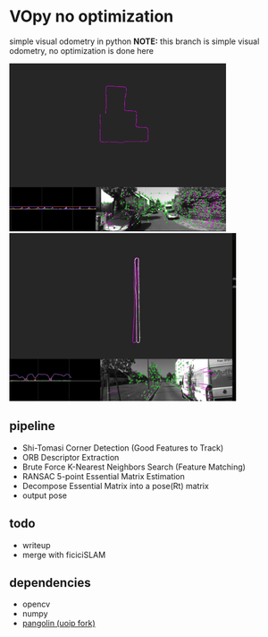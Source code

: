 # VOpy **no optimization**

simple visual odometry in python
**NOTE:** this branch is simple visual odometry, no optimization is done here


<p float="left">
  <img src="resources/img.png" height="300" />
  <img src="resources/output.jpg" height="300" />
</p>

pipeline
---
 - Shi-Tomasi Corner Detection (Good Features to Track)
 - ORB Descriptor Extraction
 - Brute Force K-Nearest Neighbors Search (Feature Matching)
 - RANSAC 5-point Essential Matrix Estimation
 - Decompose Essential Matrix into a pose(Rt) matrix
 - output pose

todo
---
 - writeup
 - merge with ficiciSLAM


dependencies
---
 - opencv
 - numpy
 - [pangolin (uoip fork)](https://github.com/uoip/pangolin)
